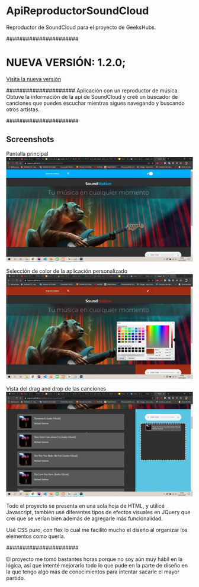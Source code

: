 # ApiReproductorSoundCloud
Reproductor de SoundCloud para el proyecto de GeeksHubs.

######################

# NUEVA VERSIÓN: 1.2.0;
[Visita la nueva versión](naymco.github.io/ApiReproductorSoundCloud/)

#####################
Aplicación con un reproductor de música. Obtuve la información de la api de SoundCloud y creé un buscador de canciones
que puedes escuchar mientras sigues navegando y buscando otros artistas. 

######################

## Screenshots
Pantalla principal
![](img/soundCloud_principal.jpg)

Selección de color de la aplicación personalizado
![](img/soundCloud_seleccion_color.jpg)

Vista del drag and drop de las canciones
![](img/soundCloud_vista_drag_and_drop.jpg)

Todo el proyecto se presenta en una sola hoja de HTML, y utilicé Javascript, también usé diferentes tipos de efectos
visuales en JQuery que creí que se verían bien además de agregarle más funcionalidad.

Usé CSS puro, con flex lo cual me facilitó mucho el diseño al organizar los elementos como quería.

######################

El proyecto me tomó bastantes horas porque no soy aún muy hábil en la lógica, así que intenté mejorarlo todo lo que pude 
en la parte de diseño en la que tengo algo más de conocimientos para intentar sacarle el mayor partido.
